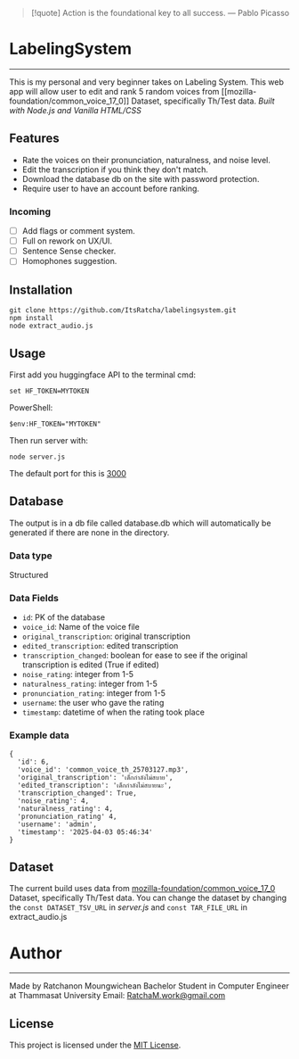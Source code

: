 > [!quote] Action is the foundational key to all success.
> — Pablo Picasso
# LabelingSystem
---
This is my personal and very beginner takes on Labeling System. This web app will allow user to edit and rank 5 random voices from [[mozilla-foundation/common_voice_17_0]] Dataset, specifically Th/Test data.
*Built with Node.js and Vanilla HTML/CSS*

## Features
- Rate the voices on their pronunciation, naturalness, and noise level.
- Edit the transcription if you think they don't match.
- Download the database db on the site with password protection.
- Require user to have an account before ranking.
### Incoming
- [ ] Add flags or comment system.
- [ ] Full on rework on UX/UI.
- [ ] Sentence Sense checker.
- [ ] Homophones suggestion.

## Installation
```
git clone https://github.com/ItsRatcha/labelingsystem.git
npm install
node extract_audio.js
```

## Usage
First add you huggingface API to the terminal
cmd:
```
set HF_TOKEN=MYTOKEN
```
PowerShell:
```
$env:HF_TOKEN="MYTOKEN"
```
Then run server with:
```
node server.js
```
The default port for this is [3000](http://localhost:3000)

## Database
The output is in a db file called database.db which will automatically be generated if there are none in the directory.
### Data type
Structured
### Data Fields
- `id`: PK of the database
- `voice_id`: Name of the voice file
- `original_transcription`: original transcription
- `edited_transcription`: edited transcription
- `transcription_changed`: boolean for ease to see if the original transcription is edited (True if edited)
- `noise_rating`: integer from 1-5
- `naturalness_rating`: integer from 1-5
- `pronunciation_rating`: integer from 1-5
- `username`: the user who gave the rating
- `timestamp`: datetime of when the rating took place
### Example data
```
{
  'id': 6,
  'voice_id': 'common_voice_th_25703127.mp3',
  'original_transcription': 'เด็กกำลังไม่สบาย',
  'edited_transcription': 'เด็กกำลังไม่สบายนะ',
  'transcription_changed': True,
  'noise_rating': 4,
  'naturalness_rating': 4,
  'pronunciation_rating' 4,
  'username': 'admin',
  'timestamp': '2025-04-03 05:46:34'
}
```

## Dataset
The current build uses data from [mozilla-foundation/common_voice_17_0](https://huggingface.co/datasets/mozilla-foundation/common_voice_17_0)
 Dataset, specifically Th/Test data. You can change the dataset by changing the `const DATASET_TSV_URL` in *server.js* and `const TAR_FILE_URL` in extract_audio.js

# Author
---
Made by Ratchanon Moungwichean
Bachelor Student in Computer Engineer at Thammasat University
Email: RatchaM.work@gmail.com

## License
This project is licensed under the [MIT License](LICENSE).

